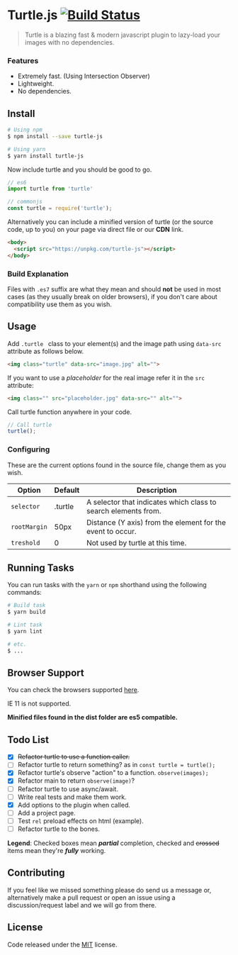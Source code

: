 # Turtle.js [![Build Status](https://travis-ci.com/marlospomin/turtle.svg?token=PosttrboZuYSHkXP2Lm8&branch=master)](https://travis-ci.com/marlospomin/turtle)

> Turtle is a blazing fast & modern javascript plugin to lazy-load your images with no dependencies.

### Features

* Extremely fast. (Using Intersection Observer)
* Lightweight.
* No dependencies.


## Install

``` bash
# Using npm
$ npm install --save turtle-js

# Using yarn
$ yarn install turtle-js
```

Now include turtle and you should be good to go.

``` js
// es6
import turtle from 'turtle'

// commonjs
const turtle = require('turtle');
```

Alternatively you can include a minified version of turtle (or the source code, up to you) on your page via direct file or our **CDN** link.

``` html
<body>
  <script src="https://unpkg.com/turtle-js"></script>
</body>
```

### Build Explanation

Files with ```.es7``` suffix are what they mean and should **not** be used in most cases (as they usually break on older browsers), if you don't care about compatibility use them as you wish.

## Usage

Add ```.turtle ``` class to your element(s) and the image path using ```data-src``` attribute as follows below.

``` html
<img class="turtle" data-src="image.jpg" alt="">
```

If you want to use a *placeholder* for the real image refer it in the ```src``` attribute:

``` html
<img class="" src="placeholder.jpg" data-src="" alt="">
```

Call turtle function anywhere in your code.

``` js
// Call turtle
turtle();
```

### Configuring

These are the current options found in the source file, change them as you wish.

| Option | Default | Description |
| --- | --- | --- |
| `selector` | .turtle | A selector that indicates which class to search elements from. |
| `rootMargin` | 50px | Distance (Y axis) from the element for the event to occur. |
| `treshold` | 0 | Not used by turtle at this time. |

## Running Tasks

You can run tasks with the ```yarn``` or ```npm``` shorthand using the following commands:

``` bash
# Build task
$ yarn build

# Lint task
$ yarn lint

# etc.
$ ...
```

## Browser Support

You can check the browsers supported [here](http://caniuse.com/#feat=intersectionobserver).

IE 11 is not supported.

**Minified files found in the dist folder are es5 compatible.**

## Todo List

* [x] ~~Refactor turtle to use a function caller.~~
* [ ] Refactor turtle to return something? as in ```const turtle = turtle();```
* [x] Refactor turtle's observe "action" to a function. ```observe(images);```
* [x] Refactor main to return ```observe(image)```?
* [ ] Refactor turtle to use async/await.
* [ ] Write real tests and make them work.
* [x] Add options to the plugin when called.
* [ ] Add a project page.
* [ ] Test ```rel``` preload effects on html (example).
* [ ] Refactor turtle to the bones.

**Legend**: Checked boxes mean *__partial__* completion, checked and ~~crossed~~ items mean they're *__fully__* working.

## Contributing

If you feel like we missed something please do send us a message or, alternatively make a pull request or open an issue using a discussion/request label and we will go from there.

## License

Code released under the [MIT](LICENSE) license.
